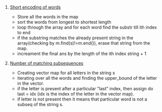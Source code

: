 1. [Short encoding of words](https://leetcode.com/problems/short-encoding-of-words/)

   - Store all the words in the map
   - sort the words from longest to shortest length
   - loop through the array and for each word find the substr till ith index to end
   - if the substring matches the already present string in the array(checking by m.find(s)!=m.end()), erase that string from the map.
   - increament the final ans by the length of the ith index string + 1

2. [Number of matching subsequences](https://leetcode.com/problems/number-of-matching-subsequences/submissions/)

   - Creating vector map for all letters in the string s
   - iterating over all the words and finding the upper_bound of the letter in the vector.
   - if the letter is present after a particular "last" index, then assign do last = idx (idx is the index of the letter in the vector map).
   - if letter is not present then it means that particular word is not a subseq of the string s.
